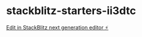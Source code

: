 # stackblitz-starters-ii3dtc

[Edit in StackBlitz next generation editor ⚡️](https://stackblitz.com/~/github.com/komangkrisnanda/stackblitz-starters-ii3dtc)